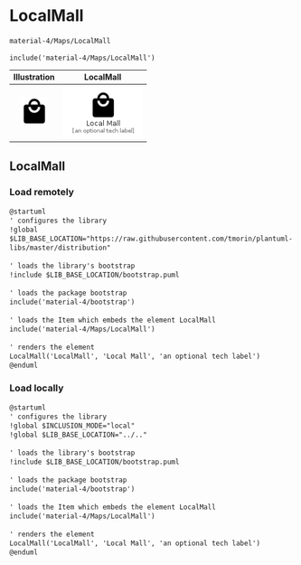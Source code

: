# LocalMall


```text
material-4/Maps/LocalMall
```

```text
include('material-4/Maps/LocalMall')
```



| Illustration | LocalMall |
| :---: | :---: |
| ![illustration for Illustration](../../material-4/Maps/LocalMall.png) | ![illustration for LocalMall](../../material-4/Maps/LocalMall.Local.png) |




## LocalMall

### Load remotely
```plantuml
@startuml
' configures the library
!global $LIB_BASE_LOCATION="https://raw.githubusercontent.com/tmorin/plantuml-libs/master/distribution"

' loads the library's bootstrap
!include $LIB_BASE_LOCATION/bootstrap.puml

' loads the package bootstrap
include('material-4/bootstrap')

' loads the Item which embeds the element LocalMall
include('material-4/Maps/LocalMall')

' renders the element
LocalMall('LocalMall', 'Local Mall', 'an optional tech label')
@enduml
```

### Load locally
```plantuml
@startuml
' configures the library
!global $INCLUSION_MODE="local"
!global $LIB_BASE_LOCATION="../.."

' loads the library's bootstrap
!include $LIB_BASE_LOCATION/bootstrap.puml

' loads the package bootstrap
include('material-4/bootstrap')

' loads the Item which embeds the element LocalMall
include('material-4/Maps/LocalMall')

' renders the element
LocalMall('LocalMall', 'Local Mall', 'an optional tech label')
@enduml
```

